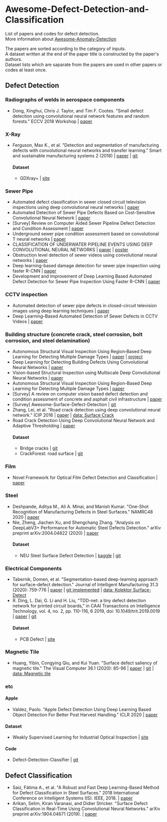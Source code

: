 # Awesome-Defect-Detection-and-Classification
List of papers and codes for defect detection. \
More information about [Awesome-Anomaly-Detection](https://github.com/alina-mj/Awesome-Anomaly-Detection.git)

The papers are sorted according to the category of inputs. \
A dataset written at the end of the paper title is constructed by the paper's authors. \
Dataset lists which are saparate from the papers are used in other papers or codes at least once.


## Defect Detection
### Radiographs of welds in aerospace components
  - Dong, Xinghui, Chris J. Taylor, and Tim F. Cootes. "Small defect detection using convolutional neural network features and random forests." ECCV 2018 Workshop | [paper](http://openaccess.thecvf.com/content_ECCVW_2018/papers/11132/Dong_Small_Defect_Detection_Using_Convolutional_Neural_Network_Features_and_Random_ECCVW_2018_paper.pdf)


### X-Ray
- Ferguson, Max K., et al. "Detection and segmentation of manufacturing defects with convolutional neural networks and transfer learning." Smart and sustainable manufacturing systems 2 (2018) | [paper](https://arxiv.org/pdf/1808.02518.pdf) | [git](https://github.com/maxkferg/metal-defect-detection.git)
    #### Dataset
    - GDXray+ | [site](https://domingomery.ing.puc.cl/material/gdxray/)


### Sewer Pipe
- Automated defect classification in sewer closed circuit television inspections using deep convolutional neural networks | [paper](https://daneshyari.com/article/preview/6695634.pdf)
- Automated Detection of Sewer Pipe Defects Based on Cost-Sensitive Convolutional Neural Network | [paper](https://dl.acm.org/doi/pdf/10.1145/3372806.3372816)
- [Survey] Review on Computer Aided Sewer Pipeline Defect Detection and Condition Assessment | [paper](https://www.google.com/url?sa=t&rct=j&q=&esrc=s&source=web&cd=&ved=2ahUKEwiG7sSI8cPpAhUjE6YKHdlqBLMQFjABegQIBhAB&url=https%3A%2F%2Fwww.mdpi.com%2F2412-3811%2F4%2F1%2F10%2Fpdf&usg=AOvVaw0W0J9K22Mqv1AQZjcQBpPV)
- Underground sewer pipe condition assessment based on convolutional T neural networks | [paper](https://danglienminh.github.io/public/papers/Automation_19.pdf)
- CLASSIFICATION OF UNDERWATER PIPELINE EVENTS USING DEEP CONVOLUTIONAL NEURAL NETWORKS | [paper](http://www.pee.ufrj.br/index.php/pt/producao-academica/dissertacoes-de-mestrado/2017/2016033212-classification-of-underwater-pipeline-events-using-deep-convolutional-neural-networks/file) | [poster](https://sigport.org/sites/default/files/docs/ICASSP%20Poster-2017_FelipePetraglia.pdf)
- Obstruction level detection of sewer videos using convolutional neural networks | [paper](https://arxiv.org/pdf/2002.01284.pdf)
- Deep learning-based damage detection for sewer pipe inspection using faster R-CNN | [paper](http://programme.exordo.com/icccbe2018/delegates/presentation/271/)
- Development and Improvement of Deep Learning Based Automated Defect Detection for Sewer Pipe Inspection Using Faster R-CNN | [paper](https://www.springerprofessional.de/en/development-and-improvement-of-deep-learning-based-automated-def/15832316)


### CCTV inspection
- Automated detection of sewer pipe defects in closed-circuit television images using deep learning techniques | [paper](http://repository.ust.hk/ir/Record/1783.1-93997)
- Deep Learning–Based Automated Detection of Sewer Defects in CCTV Videos | [paper](https://ascelibrary.org/doi/abs/10.1061/%28ASCE%29CP.1943-5487.0000866)
  
  
### Building structure (concrete crack, steel corrosion, bolt corrosion, and steel delamination)
- Autonomous Structural Visual Inspection Using Region‐Based Deep Learning for Detecting Multiple Damage Types | [paper](https://onlinelibrary.wiley.com/doi/abs/10.1111/mice.12334) | [project](https://www.youngjincha.com/research/structural-health-monitoring/) 
- Deep Learning for Detecting Building Defects Using Convolutional Neural Networks | [paper](https://arxiv.org/pdf/1908.04392.pdf)
- Vision-based Structural Inspection using Multiscale Deep Convolutional Neural Networks | [paper](https://arxiv.org/pdf/1805.01055.pdf)
- Autonomous Structural Visual Inspection Using Region-Based Deep Learning for Detecting Multiple Damage Types | [paper](https://www.semanticscholar.org/paper/Autonomous-Structural-Visual-Inspection-Using-Deep-Cha-Choi/15a4e2a15f20ed77609a70fb268cbcfafa21df54)
- [Survey] A review on computer vision based defect detection and condition assessment of concrete and asphalt civil infrastructure | [paper](https://www.sciencedirect.com/science/article/abs/pii/S1474034615000208)
- [Survey] Awesome-Surface-Defect-Detection | [git](https://github.com/hesitationer/surface-defect-detection-1.git)
- Zhang, Lei, et al. "Road crack detection using deep convolutional neural network." ICIP 2016 | [paper](https://ieeexplore.ieee.org/document/7533052) | [data: Surface Crack](https://www.kaggle.com/arunrk7/surface-crack-detection)
- Road Crack Detection Using Deep Convolutional Neural Network and Adaptive Thresholding | [paper](https://ieeexplore.ieee.org/abstract/document/8814000?casa_token=P4qIU31gWecAAAAA:WVwty-Q1O9UBnw7ui42W_RyymFBwOHnJUEDCWi5CQCzsbeX-_dB4N9yC0T9JsrtCF-jleKson_Q)
    #### Dataset
    - Bridge cracks | [git](https://github.com/maweifei/Bridge_Crack_Image_Data.git)
    - CrackForest: road surface | [git](https://github.com/cuilimeng/CrackForest-dataset.git)


### Film
- Novel Framework for Optical Film Defect Detection and Classification | [paper](https://ieeexplore.ieee.org/stamp/stamp.jsp?tp=&arnumber=9043539)


### Steel
- Deshpande, Aditya M., Ali A. Minai, and Manish Kumar. "One-Shot Recognition of Manufacturing Defects in Steel Surfaces." NAMRC48 2020 | [paper](https://arxiv.org/pdf/2005.05815.pdf)
- Nie, Zheng, Jiachen Xu, and Shengchang Zhang. "Analysis on DeepLabV3+ Performance for Automatic Steel Defects Detection." arXiv preprint arXiv:2004.04822 (2020) | [paper](https://arxiv.org/pdf/2004.04822.pdf)
    #### Dataset
    - NEU Steel Surface Defect Detection | [kaggle](https://www.kaggle.com/c/severstal-steel-defect-detection) | [git](https://github.com/khornlund/severstal-steel-defect-detection.git)


### Electrical Components
- Tabernik, Domen, et al. "Segmentation-based deep-learning approach for surface-defect detection." Journal of Intelligent Manufacturing 31.3 (2020): 759-776 | [paper](https://link.springer.com/article/10.1007/s10845-019-01476-x) | [git implemented](https://github.com/Wslsdx/Deep-Learning-Approach-for-Surface-Defect-Detection.git) | [data: Kolektor Surface-Detect](https://www.vicos.si/Downloads/KolektorSDD)
- R. Ding, L. Dai, G. Li and H. Liu, "TDD-net: a tiny defect detection network for printed circuit boards," in CAAI Transactions on Intelligence Technology, vol. 4, no. 2, pp. 110-116, 6 2019, doi: 10.1049/trit.2019.0019 | [paper](https://ieeexplore.ieee.org/document/8757220) | [git](https://github.com/Ixiaohuihuihui/Tiny-Defect-Detection-for-PCB.git)
    #### Dataset
    - PCB Defect | [site](http://robotics.pkusz.edu.cn/resources/dataset/)


### Magnetic Tile
- Huang, Yibin, Congying Qiu, and Kui Yuan. "Surface defect saliency of magnetic tile." The Visual Computer 36.1 (2020): 85-96 | [paper](https://ieeexplore.ieee.org/document/8560423) | [git](https://github.com/abin24/Saliency-detection-toolbox.git) | [data: Magnetic tile](https://github.com/abin24/Magnetic-tile-defect-datasets..git)



### etc
#### Apple
- Valdez, Paolo. "Apple Defect Detection Using Deep Learning Based Object Detection For Better Post Harvest Handling." ICLR 2020 | [paper](https://arxiv.org/pdf/2005.06089.pdf)
#### Dataset
- Weakly Supervised Learning for Industrial Optical Inspection | [site](https://hci.iwr.uni-heidelberg.de/content/weakly-supervised-learning-industrial-optical-inspection)
#### Code
- Defect-Detection-Classifier | [git](https://github.com/marooncn/Defect-Detection-Classifier.git)





## Defect Classification
- Saiz, Fátima A., et al. "A Robust and Fast Deep Learning-Based Method for Defect Classification in Steel Surfaces." 2018 International Conference on Intelligent Systems (IS). IEEE, 2018. | [paper](https://ieeexplore.ieee.org/stamp/stamp.jsp?tp=&arnumber=8710501)
- Arikan, Selim, Kiran Varanasi, and Didier Stricker. "Surface Defect Classification in Real-Time Using Convolutional Neural Networks." arXiv preprint arXiv:1904.04671 (2019). | [paper](https://arxiv.org/pdf/1904.04671.pdf)
